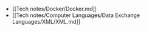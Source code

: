 - [[Tech notes/Docker/Docker.md]]
- [[Tech notes/Computer Languages/Data Exchange Languages/XML/XML.md]]